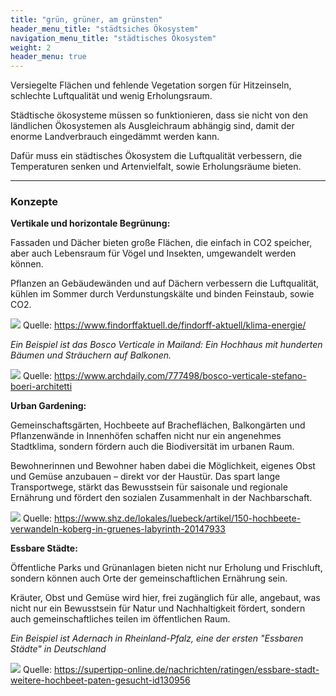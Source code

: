 ```yaml
---
title: "grün, grüner, am grünsten"
header_menu_title: "städtsiches Ökosystem"
navigation_menu_title: "städtisches Ökosystem"
weight: 2
header_menu: true
---
```


Versiegelte Flächen und fehlende Vegetation sorgen für Hitzeinseln, schlechte Luftqualität und wenig Erholungsraum.

Städtische ökosysteme müssen so funktionieren, dass sie nicht von den ländlichen Ökosystemen als Ausgleichraum abhängig sind, damit der enorme Landverbrauch eingedämmt werden kann.

Dafür muss ein städtisches Ökosystem die Luftqualität verbessern, die Temperaturen senken und Artenvielfalt, sowie Erholungsräume bieten.

---

### Konzepte

**Vertikale und horizontale Begrünung:**

Fassaden und Dächer bieten große Flächen, die einfach in CO2 speicher, aber auch Lebensraum für Vögel und Insekten, umgewandelt werden können.

Pflanzen an Gebäudewänden und auf Dächern verbessern die Luftqualität, kühlen im Sommer durch Verdunstungskälte und binden Feinstaub, sowie CO2.

![](/images/begruente_stadt.jpg)
Quelle: https://www.findorffaktuell.de/findorff-aktuell/klima-energie/

*Ein Beispiel ist das Bosco Verticale in Mailand: Ein Hochhaus mit hunderten Bäumen und Sträuchern auf Balkonen.*

![](/images/bosco_verticale.jpg)
Quelle: https://www.archdaily.com/777498/bosco-verticale-stefano-boeri-architetti

**Urban Gardening:**

Gemeinschaftsgärten, Hochbeete auf Bracheflächen, Balkongärten und Pflanzenwände in Innenhöfen schaffen nicht nur ein angenehmes Stadtklima, sondern fördern auch die Biodiversität im urbanen Raum.

Bewohnerinnen und Bewohner haben dabei die Möglichkeit, eigenes Obst und Gemüse anzubauen – direkt vor der Haustür.
Das spart lange Transportwege, stärkt das Bewusstsein für saisonale und regionale Ernährung und fördert den sozialen Zusammenhalt in der Nachbarschaft.

![](/images/Hochbeete.jpg)
Quelle: https://www.shz.de/lokales/luebeck/artikel/150-hochbeete-verwandeln-koberg-in-gruenes-labyrinth-20147933


**Essbare Städte:**

Öffentliche Parks und Grünanlagen bieten nicht nur Erholung und Frischluft, sondern können auch Orte der gemeinschaftlichen Ernährung sein.

Kräuter, Obst und Gemüse wird hier, frei zugänglich für alle, angebaut, was nicht nur ein Bewusstsein für Natur und Nachhaltigkeit fördert, sondern auch gemeinschaftliches teilen im öffentlichen Raum.

*Ein Beispiel ist Adernach in Rheinland-Pfalz, eine der ersten "Essbaren Städte" in Deutschland*

![](/images/Hochbeet-essbare-Stadt.jpg)
Quelle: https://supertipp-online.de/nachrichten/ratingen/essbare-stadt-weitere-hochbeet-paten-gesucht-id130956

